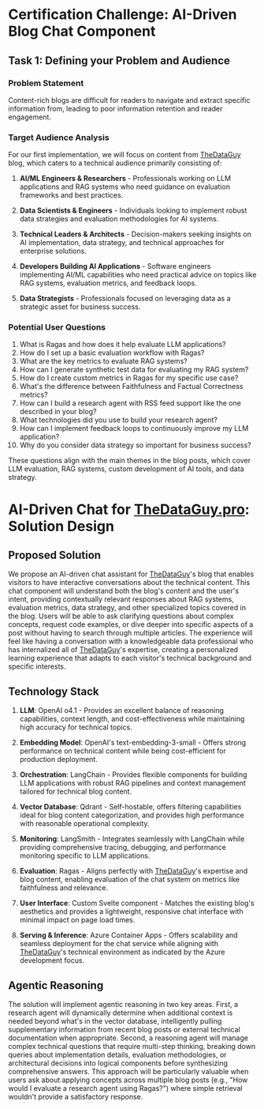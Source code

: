 # Certification Challenge: AI-Driven Blog Chat Component

## Task 1: Defining your Problem and Audience

### Problem Statement
Content-rich blogs are difficult for readers to navigate and extract specific information from, leading to poor information retention and reader engagement.


### Target Audience Analysis

For our first implementation, we will focus on content from [TheDataGuy](https://thedataguy.pro) blog, which caters to a technical audience primarily consisting of:

1. **AI/ML Engineers & Researchers** - Professionals working on LLM applications and RAG systems who need guidance on evaluation frameworks and best practices.

2. **Data Scientists & Engineers** - Individuals looking to implement robust data strategies and evaluation methodologies for AI systems.

3. **Technical Leaders & Architects** - Decision-makers seeking insights on AI implementation, data strategy, and technical approaches for enterprise solutions.

4. **Developers Building AI Applications** - Software engineers implementing AI/ML capabilities who need practical advice on topics like RAG systems, evaluation metrics, and feedback loops.

5. **Data Strategists** - Professionals focused on leveraging data as a strategic asset for business success.


### Potential User Questions
1. What is Ragas and how does it help evaluate LLM applications?
2. How do I set up a basic evaluation workflow with Ragas?
3. What are the key metrics to evaluate RAG systems?
4. How can I generate synthetic test data for evaluating my RAG system?
5. How do I create custom metrics in Ragas for my specific use case?
6. What's the difference between Faithfulness and Factual Correctness metrics?
7. How can I build a research agent with RSS feed support like the one described in your blog?
8. What technologies did you use to build your research agent?
9. How can I implement feedback loops to continuously improve my LLM application?
10. Why do you consider data strategy so important for business success?

These questions align with the main themes in the blog posts, which cover LLM evaluation, RAG systems, custom development of AI tools, and data strategy.

# AI-Driven Chat for [TheDataGuy.pro](https://thedataguy.pro): Solution Design

## Proposed Solution

We propose an AI-driven chat assistant for [TheDataGuy](https://thedataguy.pro)'s blog that enables visitors to have interactive conversations about the technical content. This chat component will understand both the blog's content and the user's intent, providing contextually relevant responses about RAG systems, evaluation metrics, data strategy, and other specialized topics covered in the blog. Users will be able to ask clarifying questions about complex concepts, request code examples, or dive deeper into specific aspects of a post without having to search through multiple articles. The experience will feel like having a conversation with a knowledgeable data professional who has internalized all of [TheDataGuy](https://thedataguy.pro)'s expertise, creating a personalized learning experience that adapts to each visitor's technical background and specific interests.

## Technology Stack

1. **LLM**: OpenAI o4.1 - Provides an excellent balance of reasoning capabilities, context length, and cost-effectiveness while maintaining high accuracy for technical topics.

2. **Embedding Model**: OpenAI's text-embedding-3-small - Offers strong performance on technical content while being cost-efficient for production deployment.

3. **Orchestration**: LangChain - Provides flexible components for building LLM applications with robust RAG pipelines and context management tailored for technical blog content.

4. **Vector Database**: Qdrant - Self-hostable, offers filtering capabilities ideal for blog content categorization, and provides high performance with reasonable operational complexity.

5. **Monitoring**: LangSmith - Integrates seamlessly with LangChain while providing comprehensive tracing, debugging, and performance monitoring specific to LLM applications.

6. **Evaluation**: Ragas - Aligns perfectly with [TheDataGuy](https://thedataguy.pro)'s expertise and blog content, enabling evaluation of the chat system on metrics like faithfulness and relevance.

7. **User Interface**: Custom Svelte component - Matches the existing blog's aesthetics and provides a lightweight, responsive chat interface with minimal impact on page load times.

8. **Serving & Inference**: Azure Container Apps - Offers scalability and seamless deployment for the chat service while aligning with [TheDataGuy](https://thedataguy.pro)'s technical environment as indicated by the Azure development focus.

## Agentic Reasoning

The solution will implement agentic reasoning in two key areas. First, a research agent will dynamically determine when additional context is needed beyond what's in the vector database, intelligently pulling supplementary information from recent blog posts or external technical documentation when appropriate. Second, a reasoning agent will manage complex technical questions that require multi-step thinking, breaking down queries about implementation details, evaluation methodologies, or architectural decisions into logical components before synthesizing comprehensive answers. This approach will be particularly valuable when users ask about applying concepts across multiple blog posts (e.g., "How would I evaluate a research agent using Ragas?") where simple retrieval wouldn't provide a satisfactory response.
